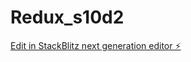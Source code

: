 # Redux_s10d2

[Edit in StackBlitz next generation editor ⚡️](https://stackblitz.com/~/github.com/asyaisbil/Redux_s10d2)